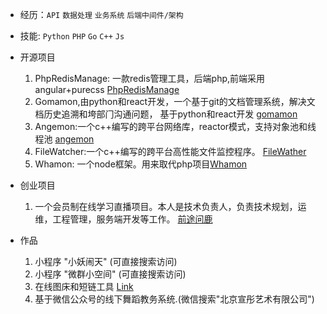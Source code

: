 * 经历：`API`  `数据处理` `业务系统` `后端中间件/架构`
* 技能: `Python` `PHP` `Go` `C++` `Js`
* 开源项目   
    1. PhpRedisManage: 一款redis管理工具，后端php,前端采用angular+purecss [PhpRedisManage](https://github.com/tiyee/PhpRedisManage)
    2. Gomamon,由python和react开发，一个基于git的文档管理系统，解决文档历史追溯和垮部⻔沟通问题， 基于python和react开发 [gomamon](https://github.com/tiyee/gomamon)
    3. Angemon:一个c++编写的跨平台网络库，reactor模式，支持对象池和线程池 [angemon](https://github.com/tiyee/angemon)
    4. FileWatcher:一个c++编写的跨平台高性能文件监控程序。 [FileWather](https://github.com/tiyee/FileWatcher)
    5. Whamon: 一个node框架。用来取代php项目[Whamon](https://github.com/tiyee/whamon)
* 创业项目   
    1. 一个会员制在线学习直播项目。本人是技术负责人，负责技术规划，运维，工程管理，服务端开发等工作。 [前途问鹿](https://tiyee.cn/8bu2)

* 作品
    1. 小程序 "小妖闹天" (可直接搜索访问)
    2. 小程序 "微群小空间" (可直接搜索访问)
    3. 在线图床和短链工具 [Link](https://tiyee.cn/web_site/)
    4. 基于微信公众号的线下舞蹈教务系统.(微信搜索"北京宣彤艺术有限公司")
